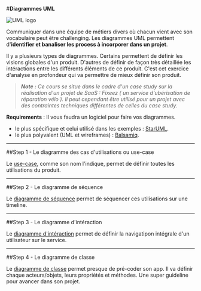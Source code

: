#**Diagrammes UML**

![UML logo](https://raw.githubusercontent.com/simplonco/Diagrammes-UML/master/logo.png)

Communiquer dans une équipe de métiers divers où chacun vient avec son vocabulaire peut être challenging. Les diagrammes UML permettent d'**identifier et banaliser les process à incorporer dans un projet**.

Il y a plusieurs types de diagrammes.
Certains permettent de définir les visions globales d'un produit. D'autres de définir de façon très détaillée les intéractions entre les différents éléments de ce produit. C'est cet exercice d'analyse en profondeur qui va permettre de mieux définir son produit.

> _**Note :**_
> _Ce cours se situe dans le cadre d'un case study sur la réalisation d'un projet de SaaS : Fixeez ( un service d'ubérisation de réparation vélo ). Il peut cependant être utilisé pour un projet avec des contraintes techniques différentes de celles du case study._

**Requirements** : Il vous faudra un logiciel pour faire vos diagrammes.
 + le plus spécifique et celui utilisé dans les exemples : [StarUML](http://staruml.io/).
 + le plus polyvalent (UML et wireframes) : [Balsamiq](https://balsamiq.com/).


----------

##Step 1 - Le diagramme des cas d'utilisations ou use-case

Le [use-case](https://github.com/simplonco/UML-Use-Case), comme son nom l'indique, permet de définir toutes les utilisations du produit.

----------

##Step 2 - Le diagramme de séquence

Le [diagramme de séquence](https://github.com/simplonco/UML-Sequence) permet de séquencer ces utilisations sur une timeline.


----------

##Step 3 - Le diagramme d'intéraction

Le [diagramme d'intéraction](https://github.com/simplonco/UML-Interaction) permet de définir la navigatipon intégrale d'un utilisateur sur le service.

----------

##Step 4 - Le diagramme de classe

Le [diagramme de classe](https://github.com/simplonco/UML-class) permet presque de pré-coder son app. Il va définir chaque acteurs/objets, leurs propriétés et méthodes. Une super guideline pour avancer dans son projet.
